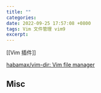 ```yaml
---
title: ""
categories: 
date: 2022-09-25 17:57:08 +0800
tags: Vim 文件管理 vim9
excerpt: 
---
```


[[Vim 插件]]


[habamax/vim-dir: Vim file manager](https://github.com/habamax/vim-dir)

















## Misc






